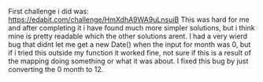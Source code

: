 First challenge i did was: https://edabit.com/challenge/HmXdhA9WA9uLnsuiB 
    This was hard for me and after completing it i have found much more simpler solutions, but i think mine is pretty readable which the other solutions arent. I had a very wierd bug that didnt let me get a new Date() when the input for month was 0, but if i tried this outside my function it worked fine, not sure if this is a result of the mapping doing something or what it was about. I fixed this bug by just converting the 0 month to 12. 

